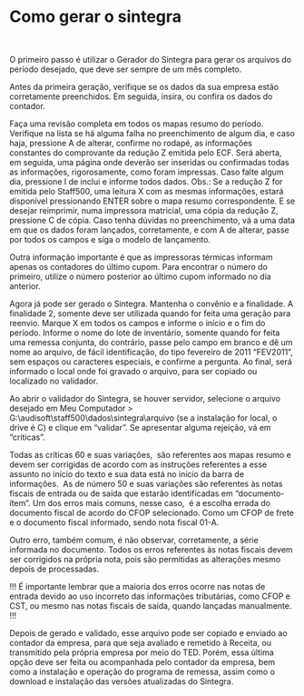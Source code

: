 # Como gerar o sintegra

 

O primeiro passo é utilizar o Gerador do Sintegra para gerar os arquivos do período desejado, que deve ser sempre de um mês completo.

Antes da primeira geração, verifique se os dados da sua empresa estão corretamente preenchidos. Em seguida, insira, ou confira os dados do contador.

Faça uma revisão completa em todos os mapas resumo do período. Verifique na lista se há alguma falha no preenchimento de algum dia, e caso haja, pressione A de alterar, confirme no rodapé, as informações constantes do comprovante da redução Z emitida pelo ECF. Será aberta, em seguida, uma página onde deverão ser inseridas ou confirmadas todas as informações, rigorosamente, como foram impressas. Caso falte algum dia, pressione I de inclui e informe todos dados. Obs.: Se a redução Z for emitida pelo Staff500, uma leitura X com as mesmas informações, estará disponível pressionando ENTER sobre o mapa resumo correspondente. E se desejar reimprimir, numa impressora matricial, uma cópia da redução Z, pressione C de cópia. Caso tenha dúvidas no preenchimento, vá a uma data em que os dados foram lançados, corretamente, e com A de alterar, passe por todos os campos e siga o modelo de lançamento.

Outra informação importante é que as impressoras térmicas informam apenas os contadores do último cupom. Para encontrar o número do primeiro, utilize o número posterior ao último cupom informado no dia anterior.

Agora já pode ser gerado o Sintegra. Mantenha o convênio e a finalidade. A finalidade 2, somente deve ser utilizada quando for feita uma geração para reenvio. Marque X em todos os campos e informe o início e o fim do período. Informe o nome do lote de inventário, somente quando for feita uma remessa conjunta, do contrário, passe pelo campo em branco e dê um nome ao arquivo, de fácil identificação, do tipo fevereiro de 2011 “FEV2011”, sem espaços ou caracteres especiais, e confirme a pergunta. Ao final, será informado o local onde foi gravado o arquivo, para ser copiado ou localizado no validador.

Ao abrir o validador do Sintegra, se houver servidor, selecione o arquivo desejado em Meu Computador > G:\audisoft\staff500\dados\sintegra\arquivo (se a instalação for local, o drive é C) e clique em “validar”. Se apresentar alguma rejeição, vá em “críticas”.

Todas as críticas 60 e suas variações,  são referentes aos mapas resumo e devem ser corrigidas de acordo com as instruções referentes a esse assunto no início do texto e sua data está no início da barra de informações.  As de número 50 e suas variações são referentes às notas fiscais de entrada ou de saída que estarão identificadas em “documento-ítem”. Um dos erros mais comuns, nesse caso,  é a escolha errada do documento fiscal de acordo do CFOP selecionado. Como um CFOP de frete e o documento fiscal informado, sendo nota fiscal 01-A.

Outro erro, também comum, é não observar, corretamente, a série informada no documento. Todos os erros referentes às notas fiscais devem ser corrigidos na própria nota, pois são permitidas as alterações mesmo depois de processadas.

!!!
É importante lembrar que a maioria dos erros ocorre nas notas de entrada devido ao uso incorreto das informações tributárias, como CFOP e CST, ou mesmo nas notas fiscais de saída, quando lançadas manualmente. 
!!!

Depois de gerado e validado, esse arquivo pode ser copiado e enviado ao contador da empresa, para que seja avaliado e remetido à Receita, ou transmitido pela própria empresa por meio do TED. Porém, essa última opção deve ser feita ou acompanhada pelo contador da empresa, bem como a instalação e operação do programa de remessa, assim como o download e instalação das versões atualizadas do Sintegra.